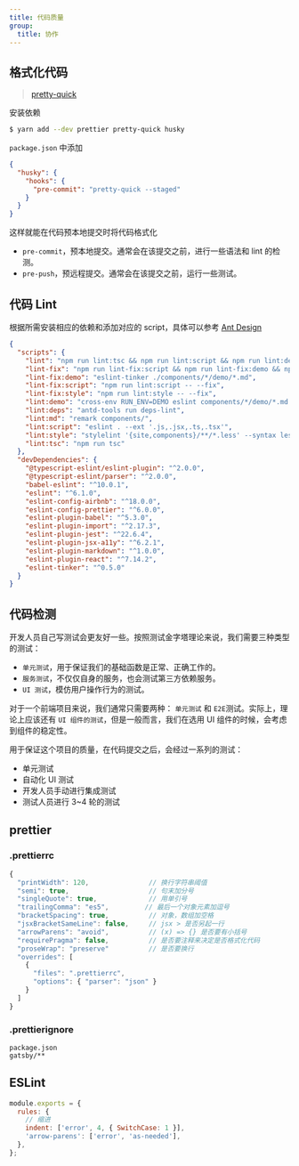 ```yaml
---
title: 代码质量
group:
  title: 协作
---
```


## 格式化代码

> [pretty-quick](https://github.com/azz/pretty-quick)

安装依赖

```bash
$ yarn add --dev prettier pretty-quick husky
```

`package.json` 中添加

```json
{
  "husky": {
    "hooks": {
      "pre-commit": "pretty-quick --staged"
    }
  }
}
```

这样就能在代码预本地提交时将代码格式化

- `pre-commit`，预本地提交。通常会在该提交之前，进行一些语法和 lint 的检测。
- `pre-push`，预远程提交。通常会在该提交之前，运行一些测试。

## 代码 Lint

根据所需安装相应的依赖和添加对应的 script，具体可以参考 [Ant Design](https://github.com/ant-design/ant-design/blob/master/package.json)

```json
{
  "scripts": {
    "lint": "npm run lint:tsc && npm run lint:script && npm run lint:demo && npm run lint:style && npm run lint:deps",
    "lint-fix": "npm run lint-fix:script && npm run lint-fix:demo && npm run lint-fix:style",
    "lint-fix:demo": "eslint-tinker ./components/*/demo/*.md",
    "lint-fix:script": "npm run lint:script -- --fix",
    "lint-fix:style": "npm run lint:style -- --fix",
    "lint:demo": "cross-env RUN_ENV=DEMO eslint components/*/demo/*.md --ext '.md'",
    "lint:deps": "antd-tools run deps-lint",
    "lint:md": "remark components/",
    "lint:script": "eslint . --ext '.js,.jsx,.ts,.tsx'",
    "lint:style": "stylelint '{site,components}/**/*.less' --syntax less",
    "lint:tsc": "npm run tsc"
  },
  "devDependencies": {
    "@typescript-eslint/eslint-plugin": "^2.0.0",
    "@typescript-eslint/parser": "^2.0.0",
    "babel-eslint": "^10.0.1",
    "eslint": "^6.1.0",
    "eslint-config-airbnb": "^18.0.0",
    "eslint-config-prettier": "^6.0.0",
    "eslint-plugin-babel": "^5.3.0",
    "eslint-plugin-import": "^2.17.3",
    "eslint-plugin-jest": "^22.6.4",
    "eslint-plugin-jsx-a11y": "^6.2.1",
    "eslint-plugin-markdown": "^1.0.0",
    "eslint-plugin-react": "^7.14.2",
    "eslint-tinker": "^0.5.0"
  }
}
```

## 代码检测

开发人员自己写测试会更友好一些。按照测试金字塔理论来说，我们需要三种类型的测试：

- `单元测试`，用于保证我们的基础函数是正常、正确工作的。
- `服务测试`，不仅仅自身的服务，也会测试第三方依赖服务。
- `UI 测试`，模仿用户操作行为的测试。

对于一个前端项目来说，我们通常只需要两种： `单元测试` 和 `E2E`测试。实际上，理论上应该还有 `UI 组件的测试`，但是一般而言，我们在选用 UI 组件的时候，会考虑到组件的稳定性。

用于保证这个项目的质量，在代码提交之后，会经过一系列的测试：

- 单元测试
- 自动化 UI 测试
- 开发人员手动进行集成测试
- 测试人员进行 3~4 轮的测试

## prettier

### .prettierrc

```js
{
  "printWidth": 120,               // 换行字符串阈值
  "semi": true,                    // 句末加分号
  "singleQuote": true,             // 用单引号
  "trailingComma": "es5",         // 最后一个对象元素加逗号
  "bracketSpacing": true,          // 对象，数组加空格
  "jsxBracketSameLine": false,     // jsx > 是否另起一行
  "arrowParens": "avoid",          // (x) => {} 是否要有小括号
  "requirePragma": false,          // 是否要注释来决定是否格式化代码
  "proseWrap": "preserve"          // 是否要换行
  "overrides": [
    {
      "files": ".prettierrc",
      "options": { "parser": "json" }
    }
  ]
}
```

### .prettierignore

```
package.json
gatsby/**
```

## ESLint

```js
module.exports = {
  rules: {
    // 缩进
    indent: ['error', 4, { SwitchCase: 1 }],
    'arrow-parens': ['error', 'as-needed'],
  },
};
```
